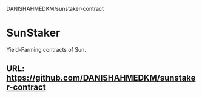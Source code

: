 </P>DANISHAHMEDKM/sunstaker-contract</P>

# SunStaker
Yield-Farming contracts of Sun.

## URL: https://github.com/DANISHAHMEDKM/sunstaker-contract

